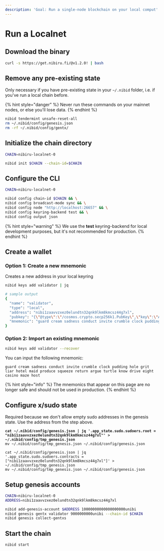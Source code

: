 ```yaml
---
description: 'Goal: Run a single-node blockchain on your local comput'
---
```


# Run a Localnet

## Download the binary

```bash
curl -s https://get.nibiru.fi/@v1.2.0! | bash
```

## Remove any pre-existing state

Only necessary if you have pre-existing state in your `~/.nibid` folder, i.e. if you've run a local chain before.

{% hint style="danger" %}
Never run these commands on your mainnet nodes, or else you'll lose data.
{% endhint %}

```bash
nibid tendermint unsafe-reset-all
rm ~/.nibid/config/genesis.json
rm -rf ~/.nibid/config/gentx/
```

## Initialize the chain directory

```bash
CHAIN=nibiru-localnet-0

nibid init $CHAIN --chain-id=$CHAIN
```

## Configure the CLI

```bash
CHAIN=nibiru-localnet-0

nibid config chain-id $CHAIN && \
nibid config broadcast-mode sync && \
nibid config node "http://localhost:26657" && \
nibid config keyring-backend test && \
nibid config output json
```

{% hint style="warning" %}
We use the **test** keyring-backend for local development purposes, but it's not recommended for production.&#x20;
{% endhint %}

## Create a wallet

### Option 1: Create a new mnemonic

Creates a new address in your local keyring

```bash
nibid keys add validator | jq

# sample output
{
  "name": "validator",
  "type": "local",
  "address": "nibi1zaavvzxez0elundtn32qnk9lkm8kmcsz44g7xl",
  "pubkey": "{\"@type\":\"/cosmos.crypto.secp256k1.PubKey\",\"key\":\"A8BqmOx2Jjc6dPJQsuVK60qAYPa9ancLaX6HNZYVvNj+\"}",
  "mnemonic": "guard cream sadness conduct invite crumble clock pudding hole grit liar hotel maid produce squeeze return argue turtle know drive eight casino maze host"
}
```

### Option 2: Import an existing mnemonic

```bash
nibid keys add validator --recover
```

You can input the following mnemonic:

```
guard cream sadness conduct invite crumble clock pudding hole grit liar hotel maid produce squeeze return argue turtle know drive eight casino maze host
```

{% hint style="info" %}
The mnemonics that appear on this page are no longer safe and should not be used in production.
{% endhint %}

## Configure x/sudo state

Required because we don't allow empty sudo addresses in the genesis state. Use the address from the step above.

<pre class="language-bash"><code class="lang-bash"><strong>cat ~/.nibid/config/genesis.json | jq '.app_state.sudo.sudoers.root = "nibi1zaavvzxez0elundtn32qnk9lkm8kmcsz44g7xl"' > ~/.nibid/config/tmp_genesis.json
</strong>mv ~/.nibid/config/tmp_genesis.json ~/.nibid/config/genesis.json

cat ~/.nibid/config/genesis.json | jq '.app_state.sudo.sudoers.contracts = ["nibi1zaavvzxez0elundtn32qnk9lkm8kmcsz44g7xl"]' > ~/.nibid/config/tmp_genesis.json
mv ~/.nibid/config/tmp_genesis.json ~/.nibid/config/genesis.json
</code></pre>

## Setup genesis accounts

```bash
CHAIN=nibiru-localnet-0
ADDRESS=nibi1zaavvzxez0elundtn32qnk9lkm8kmcsz44g7xl

nibid add-genesis-account $ADDRESS 10000000000000000000unibi
nibid genesis gentx validator 9000000000unibi --chain-id $CHAIN
nibid genesis collect-gentxs
```

## Start the chain

```bash
nibid start
```
